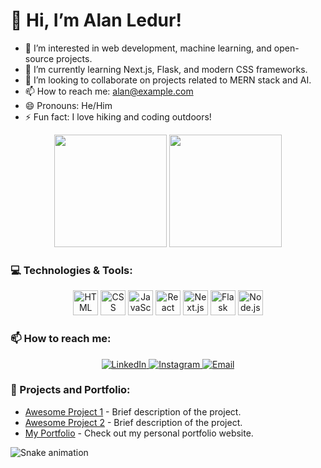 # 👋 Hi, I’m Alan Ledur!

- 👀 I’m interested in web development, machine learning, and open-source projects.
- 🌱 I’m currently learning Next.js, Flask, and modern CSS frameworks.
- 💞️ I’m looking to collaborate on projects related to MERN stack and AI.
- 📫 How to reach me: [alan@example.com](mailto:alan@example.com)
- 😄 Pronouns: He/Him
- ⚡ Fun fact: I love hiking and coding outdoors!

<div align="center">
   <img height="180em" src="https://github-readme-stats.vercel.app/api?username=alanledur1&show_icons=true&theme=tokyonight"/>
   <img height="180em" src="https://github-readme-stats.vercel.app/api/top-langs/?username=alanledur1&layout=compact&theme=tokyonight"/>
</div>

### 💻 Technologies & Tools:
<div align="center">
    <img src="https://cdn.jsdelivr.net/gh/devicons/devicon/icons/html5/html5-original.svg" alt="HTML" width="40" height="40"/>
    <img src="https://cdn.jsdelivr.net/gh/devicons/devicon/icons/css3/css3-original.svg" alt="CSS" width="40" height="40"/>
    <img src="https://cdn.jsdelivr.net/gh/devicons/devicon/icons/javascript/javascript-original.svg" alt="JavaScript" width="40" height="40"/>
    <img src="https://cdn.jsdelivr.net/gh/devicons/devicon/icons/react/react-original.svg" alt="React" width="40" height="40"/>
    <img src="https://cdn.jsdelivr.net/gh/devicons/devicon/icons/nextjs/nextjs-original.svg" alt="Next.js" width="40" height="40"/>
    <img src="https://cdn.jsdelivr.net/gh/devicons/devicon/icons/flask/flask-original.svg" alt="Flask" width="40" height="40"/>
    <img src="https://cdn.jsdelivr.net/gh/devicons/devicon/icons/nodejs/nodejs-original.svg" alt="Node.js" width="40" height="40"/>
</div>

### 📫 How to reach me:
<div align="center">
  <a href="https://www.linkedin.com/in/alanledur/" target="_blank">
    <img src="https://img.shields.io/badge/LinkedIn-0077B5?style=for-the-badge&logo=linkedin&logoColor=white" alt="LinkedIn">
  </a>
  <a href="https://www.instagram.com/alanledur/" target="_blank">
    <img src="https://img.shields.io/badge/Instagram-E4405F?style=for-the-badge&logo=instagram&logoColor=white" alt="Instagram">
  </a>
  <a href="mailto:alan@example.com">
    <img src="https://img.shields.io/badge/Email-D14836?style=for-the-badge&logo=gmail&logoColor=white" alt="Email">
  </a>
</div>

### 🚀 Projects and Portfolio:
- [Awesome Project 1](https://github.com/alanledur1/awesome-project-1) - Brief description of the project.
- [Awesome Project 2](https://github.com/alanledur1/awesome-project-2) - Brief description of the project.
- [My Portfolio](https://alanledur1.github.io/portfolio) - Check out my personal portfolio website.

![Snake animation](https://github.com/alanledur1/alanledur1/blob/output/github-contribution-grid-snake.svg)


